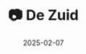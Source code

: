 ---
title: '📷 De Zuid'
date: '2025-02-07'
image: 'https://cdn.diblasio.social/static/photos/2025/20250207_122516.jpg'
alt_text: "A 30 km/h speed limit sign on a residential street in Huizen, Netherlands."
tags:
  - "#Photography"
  - "#Netherlands"
  - "#Huizen"
  - "#Zenderwijk"
  - "#StreetPhotography"
  - "#Nature"
  - "#FujifilmXT4"
  - "#UrbanLandscape"
  - "#TrafficSigns"
description: ''
created_date: '2025-02-07'
location: "Phohistraat, Zenderwijk, Huizen, Noord-Holland, Nederland, 1276 EH, Nederland"
exif_data: "FUJIFILM X-T4 XF100-400mmF4.5-5.6 R LM OIS WR (1/105 | f/8 | ISO 800)"
draft: false
---
